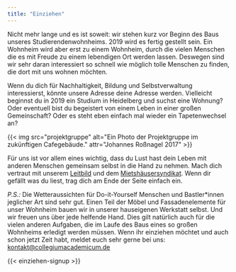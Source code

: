 ```yaml
---
title: "Einziehen"
---
```


Nicht mehr lange und es ist soweit: wir stehen kurz vor Beginn des
Baus unseres Studierendenwohnheims. 2019 wird es fertig gestellt sein.
Ein Wohnheim wird aber erst zu einem Wohnheim, durch die vielen
Menschen die es mit Freude zu einem lebendigen Ort werden lassen.
Deswegen sind wir sehr daran interessiert so schnell wie möglich tolle
Menschen zu finden, die dort mit uns wohnen möchten.

Wenn du dich für Nachhaltigkeit, Bildung und Selbstverwaltung
interessierst, könnte unsere Adresse deine Adresse werden. Vielleicht
beginnst du in 2019 ein Studium in Heidelberg und suchst eine Wohnung?
Oder eventuell bist du begeistert von einem Leben in einer großen
Gemeinschaft? Oder es steht eben einfach mal wieder ein Tapetenwechsel
an?

{{< img src="projektgruppe" alt="Ein Photo der Projektgruppe im zukünftigen Cafegebäude." attr="Johannes Roßnagel 2017" >}}

Für uns ist vor allem eines wichtig, dass du Lust hast dein Leben mit
anderen Menschen gemeinsam selbst in die Hand zu nehmen. Mach dich
vertraut mit unserem
[Leitbild](/leitbild/)
und dem [Mietshäusersyndikat](https://www.syndikat.org/de/ ). Wenn
dir gefällt was du liest, trag dich am Ende der Seite einfach ein.

_P.S.:_ Die Wetteraussichten für Do-it-Yourself Menschen und
Bastler*innen jeglicher Art sind sehr gut. Einen Teil der Möbel und
Fassadenelemente für unser Wohnheim bauen wir in unserer hauseigenen
Werkstatt selbst. Und wir freuen uns über jede helfende Hand. Dies
gilt natürlich auch für die vielen anderen Aufgaben, die im Laufe des
Baus eines so großen Wohnheims erledigt werden müssen. Wenn ihr
einziehen möchtet und auch schon jetzt Zeit habt, meldet euch sehr
gerne bei uns:
[kontakt@collegiumacademicum.de](mailto:kontakt@collegiumacademicum.de)

{{< einziehen-signup >}}
